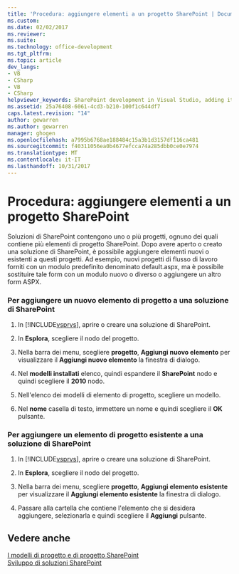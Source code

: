 ```yaml
---
title: 'Procedura: aggiungere elementi a un progetto SharePoint | Documenti Microsoft'
ms.custom: 
ms.date: 02/02/2017
ms.reviewer: 
ms.suite: 
ms.technology: office-development
ms.tgt_pltfrm: 
ms.topic: article
dev_langs:
- VB
- CSharp
- VB
- CSharp
helpviewer_keywords: SharePoint development in Visual Studio, adding items
ms.assetid: 25a76408-6061-4cd3-b210-100f1c644df7
caps.latest.revision: "14"
author: gewarren
ms.author: gewarren
manager: ghogen
ms.openlocfilehash: a7995b6768ae188484c15a3b1d3157df116ca481
ms.sourcegitcommit: f40311056ea0b4677efcca74a285dbb0ce0e7974
ms.translationtype: MT
ms.contentlocale: it-IT
ms.lasthandoff: 10/31/2017
---
```

# <a name="how-to-add-items-to-a-sharepoint-project"></a>Procedura: aggiungere elementi a un progetto SharePoint
  Soluzioni di SharePoint contengono uno o più progetti, ognuno dei quali contiene più elementi di progetto SharePoint. Dopo avere aperto o creato una soluzione di SharePoint, è possibile aggiungere elementi nuovi o esistenti a questi progetti. Ad esempio, nuovi progetti di flusso di lavoro forniti con un modulo predefinito denominato default.aspx, ma è possibile sostituire tale form con un modulo nuovo o diverso o aggiungere un altro form ASPX.  
  
### <a name="to-add-a-new-project-item-to-a-sharepoint-solution"></a>Per aggiungere un nuovo elemento di progetto a una soluzione di SharePoint  
  
1.  In [!INCLUDE[vsprvs](../sharepoint/includes/vsprvs-md.md)], aprire o creare una soluzione di SharePoint.  
  
2.  In **Esplora**, scegliere il nodo del progetto.  
  
3.  Nella barra dei menu, scegliere **progetto**, **Aggiungi nuovo elemento** per visualizzare il **Aggiungi nuovo elemento** la finestra di dialogo.  
  
4.  Nel **modelli installati** elenco, quindi espandere il **SharePoint** nodo e quindi scegliere il **2010** nodo.  
  
5.  Nell'elenco dei modelli di elemento di progetto, scegliere un modello.  
  
6.  Nel **nome** casella di testo, immettere un nome e quindi scegliere il **OK** pulsante.  
  
### <a name="to-add-an-existing-project-item-to-a-sharepoint-solution"></a>Per aggiungere un elemento di progetto esistente a una soluzione di SharePoint  
  
1.  In [!INCLUDE[vsprvs](../sharepoint/includes/vsprvs-md.md)], aprire o creare una soluzione di SharePoint.  
  
2.  In **Esplora**, scegliere il nodo del progetto.  
  
3.  Nella barra dei menu, scegliere **progetto**, **Aggiungi elemento esistente** per visualizzare il **Aggiungi elemento esistente** la finestra di dialogo.  
  
4.  Passare alla cartella che contiene l'elemento che si desidera aggiungere, selezionarla e quindi scegliere il **Aggiungi** pulsante.  
  
## <a name="see-also"></a>Vedere anche  
 [I modelli di progetto e di progetto SharePoint](../sharepoint/sharepoint-project-and-project-item-templates.md)   
 [Sviluppo di soluzioni SharePoint](../sharepoint/developing-sharepoint-solutions.md)  
  
  